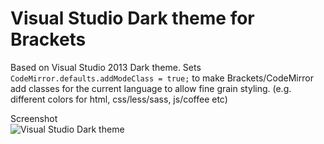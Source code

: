 Visual Studio Dark theme for Brackets
===========================

Based on Visual Studio 2013 Dark theme. Sets `CodeMirror.defaults.addModeClass = true;` to make Brackets/CodeMirror add classes for the current language to allow fine grain styling. (e.g. different colors for html, css/less/sass, js/coffee etc)

Screenshot <br />![Visual Studio Dark theme](https://raw.githubusercontent.com/fergaldoyle/brackets-visual-studio-dark/master/screenshot.png) 
